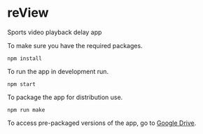 # reView
Sports video playback delay app

To make sure you have the required packages.
```
npm install
```

To run the app in development run.
```
npm start
```

To package the app for distribution use.
```
npm run make
```

To access pre-packaged versions of the app, go to [Google Drive](https://drive.google.com/drive/folders/1LT3luoIhSSXHz41ZtCSTqlorghcPlvnN?usp=sharing).
